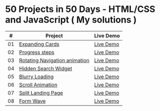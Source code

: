 # 50 Projects in 50 Days - HTML/CSS and JavaScript ( My solutions )


|  #  | Project                                                                                                                     | Live Demo                                                                         |
| :-: | --------------------------------------------------------------------------------------------------------------------------- | --------------------------------------------------------------------------------- |
| 01  | [Expanding Cards](https://github.com/ChapST1/50-days-of-js/tree/master/day-1)                             | [Live Demo](https://chapst1.github.io/50-days-of-js/day-1/)               |      |
| 02  | [Progress steps](https://github.com/ChapST1/50-days-of-js/tree/master/day-2)                             | [Live Demo](https://chapst1.github.io/50-days-of-js/day-2/)               |      |
| 03  | [Rotating Navigation animation](https://github.com/ChapST1/50-days-of-js/tree/master/day-3)                             | [Live Demo](https://chapst1.github.io/50-days-of-js/day-3/)               |      |
| 04  | [Hidden Search Widget](https://github.com/ChapST1/50-days-of-js/tree/master/day-4)                             | [Live Demo](https://chapst1.github.io/50-days-of-js/day-4/)               |      |
| 05  | [Blurry Loading](https://github.com/ChapST1/50-days-of-js/tree/master/day-5)                             | [Live Demo](https://chapst1.github.io/50-days-of-js/day-5/)               |      |
| 06  | [Scroll Animation](https://github.com/ChapST1/50-days-of-js/tree/master/day-6)                             | [Live Demo](https://chapst1.github.io/50-days-of-js/day-6/)               |      |
| 07  | [Split Landing Page](https://github.com/ChapST1/50-days-of-js/tree/master/day-7)                             | [Live Demo](https://chapst1.github.io/50-days-of-js/day-7/)               |      |
| 08  | [Form Wave](https://github.com/ChapST1/50-days-of-js/tree/master/day-8)                             | [Live Demo](https://chapst1.github.io/50-days-of-js/day-8/)               |      |



